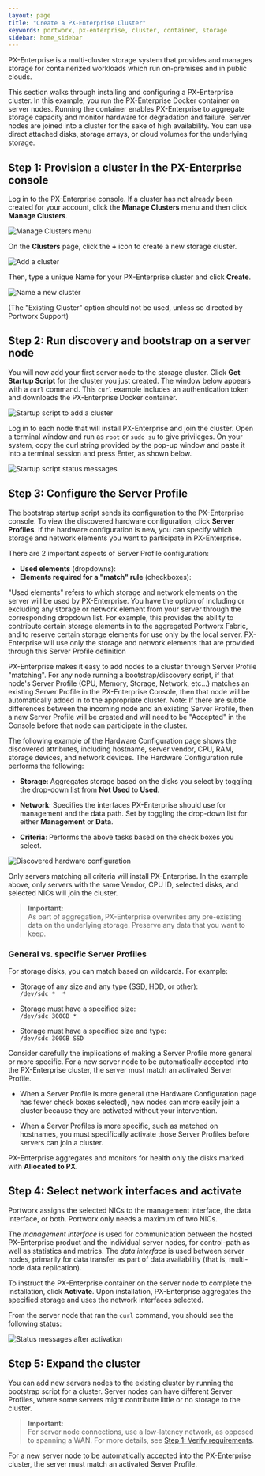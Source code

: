 ```yaml
---
layout: page
title: "Create a PX-Enterprise Cluster"
keywords: portworx, px-enterprise, cluster, container, storage
sidebar: home_sidebar
---
```

PX-Enterprise is a multi-cluster storage system that provides and manages storage for containerized workloads which run on-premises and in public clouds.

This section walks through installing and configuring a PX-Enterprise cluster. In this example, you run the PX-Enterprise Docker container on server nodes. Running the container enables PX-Enterprise to aggregate storage capacity and monitor hardware for degradation and failure. Server nodes are joined into a cluster for the sake of high availability. You can use direct attached disks, storage arrays, or cloud volumes for the underlying storage.

## Step 1: Provision a cluster in the PX-Enterprise console

Log in to the PX-Enterprise console. If a cluster has not already been created for your account, click the **Manage Clusters** menu and then click **Manage Clusters**.

![Manage Clusters menu](images/clusters-manage-clusters-menu.png "Manage Clusters menu")

On the **Clusters** page, click the **+** icon to create a new storage cluster.

![Add a cluster](images/clusters-add.png "Add a cluster")

Then, type a unique Name for your PX-Enterprise cluster and click **Create**.

![Name a new cluster](images/clusters-new.png "Name a new cluster")

(The "Existing Cluster" option should not be used, unless so directed by Portworx Support)

## Step 2: Run discovery and bootstrap on a server node

You will now add your first server node to the storage cluster. Click **Get Startup Script** for the cluster you just created. The window below appears with a `curl` command. This `curl` example includes an authentication token and downloads the PX-Enterprise Docker container.

![Startup script to add a cluster](images/startup-script-window.png "Startup script to add a cluster")

Log in to each node that will install PX-Enterprise and join the cluster. Open a terminal window and run as `root` or `sudo su` to give privileges. On your system, copy the curl string provided by the pop-up window and paste it into a terminal session and press Enter, as shown below.

![Startup script status messages](images/startup-script-result.png "Startup script status messages")

## Step 3: Configure the Server Profile

The bootstrap startup script sends its configuration to the PX-Enterprise console. To view the discovered hardware configuration, click **Server Profiles**. If the hardware configuration is new, you can specify which storage and network elements you want to participate in PX-Enterprise.

There are 2 important aspects of Server Profile configuration:<br/>
*  **Used elements** (dropdowns):<br/>
*  **Elements required for a "match" rule** (checkboxes):<br/>

"Used elements" refers to which storage and network elements on the server will be used by PX-Enterprise.   You have the option of including or excluding any storage or network element from your server through the corresponding dropdown list.    For example, this provides the ability to contribute certain storage elements in to the aggregated Portworx Fabric, and to reserve certain storage elements for use only by the local server.    PX-Enterprise will use only the storage and network elements that are provided through this Server Profile definition

PX-Enterprise makes it easy to add nodes to a cluster through Server Profile "matching".   For any node running a bootstrap/discovery script, if that node's Server Profile (CPU, Memory, Storage, Network, etc...) matches an existing Server Profile in the PX-Enterprise Console, then that node will be automatically added in to the appropriate cluster.   Note:  If there are subtle differences between the incoming node and an existing Server Profile, then a new Server Profile will be created and will need to be "Accepted" in the Console before that node can participate in the cluster.


The following example of the Hardware Configuration page shows the discovered attributes, including hostname, server vendor, CPU, RAM, storage devices, and network devices. The Hardware Configuration rule performs the following:

* **Storage**: Aggregates storage based on the disks you select by toggling the drop-down list from **Not Used** to **Used**.

* **Network**: Specifies the interfaces PX-Enterprise should use for management and the data path. Set by toggling the drop-down list for either **Management** or **Data**.

* **Criteria**: Performs the above tasks based on the check boxes you select.

![Discovered hardware configuration](images/hardware-configuration.png "Discovered hardware configuration")

Only servers matching all criteria will install PX-Enterprise. In the example above, only servers with the same Vendor, CPU ID, selected disks, and selected NICs will join the cluster.

>**Important:**<br/>As part of aggregation, PX-Enterprise overwrites any pre-existing data on the underlying storage. Preserve any data that you want to keep.  

### General vs. specific Server Profiles

For storage disks, you can match based on wildcards. For example:

* Storage of any size and any type (SSD, HDD, or other):<br/>
`/dev/sdc *  *`

* Storage must have a specified size:<br/>
`/dev/sdc 300GB *`

* Storage must have a specified size and type:<br/>
`/dev/sdc 300GB SSD`

Consider carefully the implications of making a Server Profile more general or more specific. For a new server node to be automatically accepted into the PX-Enterprise cluster, the server must match an activated Server Profile.

* When a Server Profile is more general (the Hardware Configuration page has fewer check boxes selected), new nodes can more easily join a cluster because they are activated without your intervention.

* When a Server Profiles is more specific, such as matched on hostnames, you must specifically activate those Server Profiles before servers can join a cluster.

PX-Enterprise aggregates and monitors for health only the disks marked with **Allocated to PX**.

## Step 4: Select network interfaces and activate

Portworx assigns the selected NICs to the management interface, the data interface, or both. Portworx only needs a maximum of two NICs.

The *management interface* is used for communication between the hosted PX-Enterprise product and the individual server nodes, for control-path as well as statistics and metrics. The *data interface* is used between server nodes, primarily for data transfer as part of data availability (that is, multi-node data replication).

To instruct the PX-Enterprise container on the server node to complete the installation, click **Activate**. Upon installation, PX-Enterprise aggregates the specified storage and uses the network interfaces selected.

From the server node that ran the `curl` command, you should see the following status:

![Status messages after activation](images/status-messages-after-activate.png "Status messages after activation")

## Step 5: Expand the cluster

You can add new servers nodes to the existing cluster by running the bootstrap script for a cluster. Server nodes can have different Server Profiles, where some servers might contribute little or no storage to the cluster.

>**Important:**<br/>For server node connections, use a low-latency network, as opposed to spanning a WAN. For more details, see [Step 1: Verify requirements](get-started-px-developer.html#step-1-verify-requirements).

For a new server node to be automatically accepted into the PX-Enterprise cluster, the server must match an activated Server Profile.

